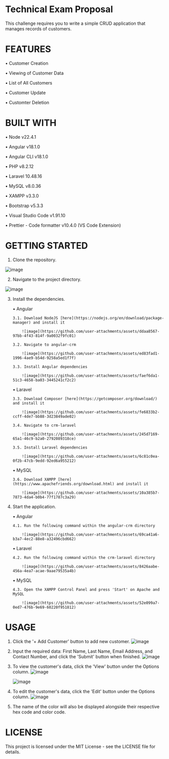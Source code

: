 # Technical Exam Proposal

This challenge requires you to write a simple CRUD application that manages records of customers. 

# FEATURES
  • Customer Creation
  
  • Viewing of Customer Data
  
  • List of All Customers
  
  • Customer Update
  
  • Customter Deletion
  
    
# BUILT WITH
  • Node v22.4.1
  
  • Angular v18.1.0
  
  • Angular CLI v18.1.0
  
  • PHP v8.2.12
  
  • Laravel 10.48.16
  
  • MySQL v8.0.36
  
  • XAMPP v3.3.0
  
  • Bootstrap v5.3.3
  
  • Visual Studio Code v1.91.10
  
  • Prettier - Code formatter v10.4.0 (VS Code Extension)
  

# GETTING STARTED

1. Clone the repository.

  ![image](https://github.com/user-attachments/assets/7d82fb8a-e8b8-47a0-b595-d09fc7a4e15a)

2. Navigate to the project directory.

  ![image](https://github.com/user-attachments/assets/0df95a46-2459-4e6b-832b-f3e651808c10)

3. Install the dependencies.

   • Angular

       3.1. Download NodeJS [here](https://nodejs.org/en/download/package-manager) and install it

           ![image](https://github.com/user-attachments/assets/ddaa8567-97bb-4f43-814f-9a0032f9fc01)

       3.2. Navigate to angular-crm

           ![image](https://github.com/user-attachments/assets/ed83fad1-1996-4ae9-b54d-9258a5ed1f7f)

       3.3. Install Angular dependencies

           ![image](https://github.com/user-attachments/assets/faef6da1-51c3-4658-ba03-3445241cf2c2)
   
   • Laravel

       3.3. Download Composer [here](https://getcomposer.org/download/) and install it

           ![image](https://github.com/user-attachments/assets/fe6833b2-ccff-4de7-bb88-3d23849ade02)

       3.4. Navigate to crm-laravel

           ![image](https://github.com/user-attachments/assets/245d7169-65a1-46c9-b2a0-2792089318ce)

       3.5. Install Laravel dependencies

           ![image](https://github.com/user-attachments/assets/6c81c0ea-0f2b-47cb-9edd-92ed6a955212)

   • MySQL

       3.6. Download XAMPP [here](https://www.apachefriends.org/download.html) and install it

           ![image](https://github.com/user-attachments/assets/10a385b7-7873-4da4-b0b4-77f1787c3a29)

5. Start the application.

   • Angular

       4.1. Run the following command within the angular-crm directory

           ![image](https://github.com/user-attachments/assets/69ca41a6-b3a7-4ec2-88e8-a32496cbd662)
   
   • Laravel

       4.2. Run the following command within the crm-laravel directory

           ![image](https://github.com/user-attachments/assets/8426aabe-456a-4ea7-acae-9aae79535a4b)
   
   • MySQL

       4.3. Open the XAMPP Control Panel and press 'Start' on Apache and MySQL

           ![image](https://github.com/user-attachments/assets/52e099a7-0ed7-476b-9e69-60220f951812)

# USAGE

1. Click the '+ Add Customer' button to add new customer.
    ![image](https://github.com/user-attachments/assets/cf40044b-a039-4955-993a-c1fb2f5751b7)

2. Input the required data: First Name, Last Name, Email Address, and Contact Number, and click the 'Submit' button when finished.
    ![image](https://github.com/user-attachments/assets/1a3ddbf0-e462-406e-8f63-b1883b435600)

3. To view the customer's data, click the 'View' button under the Options column.
    ![image](https://github.com/user-attachments/assets/6f43bb5b-2661-4305-a07d-5396ff2d5b1f)

    ![image](https://github.com/user-attachments/assets/bb0a6e2c-bd01-47e7-b6ab-d408873cbce6)

4. To edit the customer's data, click the 'Edit' button under the Options column.
    ![image](https://github.com/user-attachments/assets/ab853469-3379-4f11-a8d2-028e43b524c4)


5. The name of the color will also be displayed alongside their respective hex code and color code.

# LICENSE

This project is licensed under the MIT License - see the LICENSE file for details.
